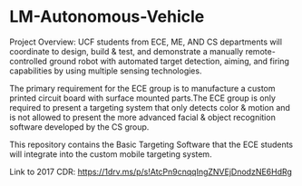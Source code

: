 # LM-Autonomous-Vehicle

Project Overview: UCF students from ECE, ME, AND CS departments will coordinate to design, build & test, and demonstrate a manually remote-controlled ground robot with automated target detection, aiming, and firing capabilities by using multiple sensing technologies.

The primary requirement for the ECE group is to manufacture a custom printed circuit board with surface mounted parts.The ECE group is only required to present a targeting system that only detects color & motion and is not allowed to present the more advanced facial & object recognition software developed by the CS group.

This repository contains the Basic Targeting Software that the ECE students will integrate into the custom mobile targeting system.

Link to 2017 CDR: https://1drv.ms/p/s!AtcPn9cnqqIngZNVEjDnodzNE6HdRg
